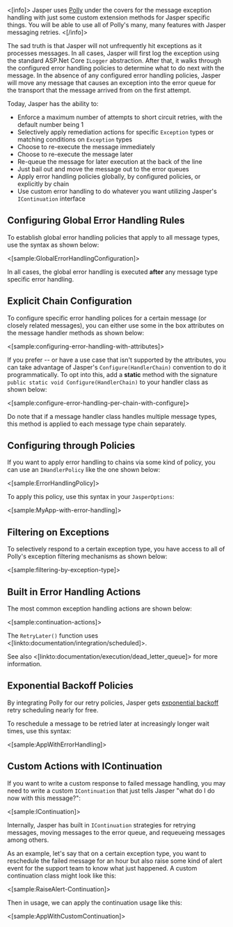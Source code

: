 <!--title: Error Handling-->

<[info]>
Jasper uses [Polly](https://github.com/App-vNext/Polly) under the covers for the message exception handling with just some custom extension methods for Jasper specific things. You
will be able to use all of Polly's many, many features with Jasper messaging retries.
<[/info]>

The sad truth is that Jasper will not unfrequently hit exceptions as it processes messages. In all cases, Jasper will first log the exception using the standard ASP.Net Core `ILogger` abstraction. After that, it walks through the configured error handling policies to
determine what to do next with the message. In the absence of any configured error handling policies,
Jasper will move any message that causes an exception into the error queue for the
transport that the message arrived from on the first attempt.

Today, Jasper has the ability to:

* Enforce a maximum number of attempts to short circuit retries, with the default number being 1
* Selectively apply remediation actions for specific `Exception` types or matching conditions on `Exception` types
* Choose to re-execute the message immediately
* Choose to re-execute the message later
* Re-queue the message for later execution at the back of the line
* Just bail out and move the message out to the error queues
* Apply error handling policies globally, by configured policies, or explicitly by chain
* Use custom error handling to do whatever you want utilizing Jasper's `IContinuation` interface





## Configuring Global Error Handling Rules

To establish global error handling policies that apply to all message types, use the syntax as shown below:

<[sample:GlobalErrorHandlingConfiguration]>

In all cases, the global error handling is executed **after** any message type specific error handling.


## Explicit Chain Configuration

To configure specific error handling polices for a certain message (or closely related messages),
you can either use some in the box attributes on the message handler methods as shown below:

<[sample:configuring-error-handling-with-attributes]>

If you prefer -- or have a use case that isn't supported by the attributes, you can take advantage of
Jasper's `Configure(HandlerChain)` convention to do it programmatically. To opt into this, add
a **static** method with the signature `public static void Configure(HandlerChain)` to your handler class
as shown below:

<[sample:configure-error-handling-per-chain-with-configure]>

Do note that if a message handler class handles multiple message types, this method is applied to each
message type chain separately.


## Configuring through Policies

If you want to apply error handling to chains via some kind of policy, you can use an `IHandlerPolicy`
like the one shown below:

<[sample:ErrorHandlingPolicy]>

To apply this policy, use this syntax in your `JasperOptions`:

<[sample:MyApp-with-error-handling]>

## Filtering on Exceptions

To selectively respond to a certain exception type, you have access to all of Polly's exception filtering mechanisms as shown below:

<[sample:filtering-by-exception-type]>

## Built in Error Handling Actions

The most common exception handling actions are shown below:

<[sample:continuation-actions]>

The `RetryLater()` function uses <[linkto:documentation/integration/scheduled]>.

See also <[linkto:documentation/execution/dead_letter_queue]> for more information.



## Exponential Backoff Policies

By integrating Polly for our retry policies, Jasper gets [exponential backoff](https://en.wikipedia.org/wiki/Exponential_backoff) retry scheduling nearly for free.

To reschedule a message to be retried later at increasingly longer wait times, use this syntax:

<[sample:AppWithErrorHandling]>

## Custom Actions with IContinuation

If you want to write a custom response to failed message handling, you may need to write a custom `IContinuation` that just tells Jasper "what do I do now with this message?":

<[sample:IContinuation]>

Internally, Jasper has built in `IContinuation` strategies for retrying messages, moving messages to the error queue, and requeueing messages among others.

As an example, let's say that on a certain exception type, you want to reschedule the failed message for an hour but also raise some kind of alert event for the support team to know what just happened. A custom continuation class might look like this:

<[sample:RaiseAlert-Continuation]>

Then in usage, we can apply the continuation usage like this:

<[sample:AppWithCustomContinuation]>




